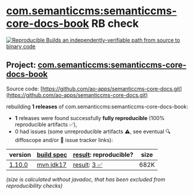 [com.semanticcms:semanticcms-core-docs-book](https://central.sonatype.com/artifact/com.semanticcms/semanticcms-core-docs-book/versions) RB check
=======

[![Reproducible Builds](https://reproducible-builds.org/images/logos/rb.svg) an independently-verifiable path from source to binary code](https://reproducible-builds.org/)

## Project: [com.semanticcms:semanticcms-core-docs-book](https://central.sonatype.com/artifact/com.semanticcms/semanticcms-core-docs-book/versions)

Source code: [https://github.com/ao-apps/semanticcms-core-docs.git](https://github.com/ao-apps/semanticcms-core-docs.git)

rebuilding **1 releases** of com.semanticcms:semanticcms-core-docs-book:
- **1** releases were found successfully **fully reproducible** (100% reproducible artifacts :white_check_mark:),
- 0 had issues (some unreproducible artifacts :warning:, see eventual :mag: diffoscope and/or :memo: issue tracker links):

| version | [build spec](/BUILDSPEC.md) | [result](https://reproducible-builds.org/docs/jvm/): reproducible? | size |
| -- | --------- | ------ | -- |
| [1.10.0](https://central.sonatype.com/artifact/com.semanticcms/semanticcms-core-docs-book/1.10.0/pom) | [mvn jdk17](semanticcms-core-docs-book-1.10.0.buildspec) | [result](semanticcms-core-docs-book-1.10.0.buildinfo): [3 :white_check_mark: ](semanticcms-core-docs-book-1.10.0.buildcompare) | 682K |

<i>(size is calculated without javadoc, that has been excluded from reproducibility checks)</i>
